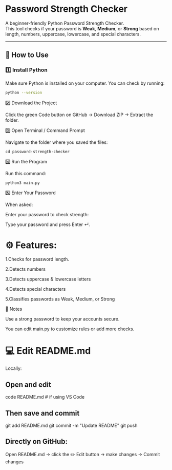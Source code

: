 # Password Strength Checker

A beginner-friendly Python Password Strength Checker.  
This tool checks if your password is **Weak**, **Medium**, or **Strong** based on length, numbers, uppercase, lowercase, and special characters.

---

## 🚀 How to Use

### 1️⃣ Install Python
Make sure Python is installed on your computer. You can check by running:

```bash
python --version
```


2️⃣ Download the Project

Click the green Code button on GitHub → Download ZIP → Extract the folder.

3️⃣ Open Terminal / Command Prompt

Navigate to the folder where you saved the files:
```
cd password-strength-checker
```

4️⃣ Run the Program

Run this command:

```
python3 main.py
```

5️⃣ Enter Your Password

When asked:

Enter your password to check strength:


Type your password and press Enter ↵.




# ⚙ Features:

1.Checks for password length.

2.Detects numbers

3.Detects uppercase & lowercase letters

4.Detects special characters

5.Classifies passwords as Weak, Medium, or Strong



📝 Notes

Use a strong password to keep your accounts secure.

You can edit main.py to customize rules or add more checks.


# 💻 Edit README.md

Locally:

## Open and edit
code README.md   # if using VS Code
## Then save and commit
git add README.md
git commit -m "Update README"
git push


## Directly on GitHub:

Open README.md → click the ✏️ Edit button → make changes → Commit changes
